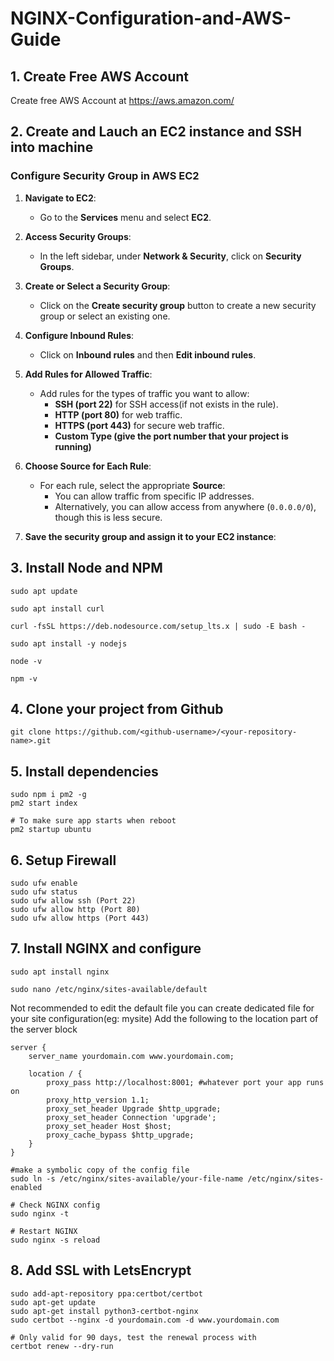# NGINX-Configuration-and-AWS-Guide

## 1. Create Free AWS Account
Create free AWS Account at https://aws.amazon.com/

## 2. Create and Lauch an EC2 instance and SSH into machine

### Configure Security Group in AWS EC2

1. **Navigate to EC2**:
   - Go to the **Services** menu and select **EC2**.

2. **Access Security Groups**:
   - In the left sidebar, under **Network & Security**, click on **Security Groups**.

3. **Create or Select a Security Group**:
   - Click on the **Create security group** button to create a new security group or select an existing one.

4. **Configure Inbound Rules**:
   - Click on **Inbound rules** and then **Edit inbound rules**.

5. **Add Rules for Allowed Traffic**:
   - Add rules for the types of traffic you want to allow:
     - **SSH (port 22)** for SSH access(if not exists in the rule).
     - **HTTP (port 80)** for web traffic.
     - **HTTPS (port 443)** for secure web traffic.
     - **Custom Type (give the port number that your project is running)**
6. **Choose Source for Each Rule**:
   - For each rule, select the appropriate **Source**:
     - You can allow traffic from specific IP addresses.
     - Alternatively, you can allow access from anywhere (`0.0.0.0/0`), though this is less secure.

7. **Save the security group and assign it to your EC2 instance**:

## 3. Install Node and NPM
```
sudo apt update

sudo apt install curl

curl -fsSL https://deb.nodesource.com/setup_lts.x | sudo -E bash -

sudo apt install -y nodejs

node -v

npm -v

```

## 4. Clone your project from Github
```
git clone https://github.com/<github-username>/<your-repository-name>.git
```

## 5. Install dependencies
```
sudo npm i pm2 -g
pm2 start index

# To make sure app starts when reboot
pm2 startup ubuntu
```

## 6. Setup Firewall
```
sudo ufw enable
sudo ufw status
sudo ufw allow ssh (Port 22)
sudo ufw allow http (Port 80)
sudo ufw allow https (Port 443)
```

## 7. Install NGINX and configure
```
sudo apt install nginx

sudo nano /etc/nginx/sites-available/default
```
Not recommended to edit the default file you can create dedicated file for your site configuration(eg: mysite) 
Add the following to the location part of the server block
```
server {
    server_name yourdomain.com www.yourdomain.com;

    location / {
        proxy_pass http://localhost:8001; #whatever port your app runs on
        proxy_http_version 1.1;
        proxy_set_header Upgrade $http_upgrade;
        proxy_set_header Connection 'upgrade';
        proxy_set_header Host $host;
        proxy_cache_bypass $http_upgrade;
    }
}
```
```
#make a symbolic copy of the config file
sudo ln -s /etc/nginx/sites-available/your-file-name /etc/nginx/sites-enabled

# Check NGINX config
sudo nginx -t

# Restart NGINX
sudo nginx -s reload
```

## 8. Add SSL with LetsEncrypt
```
sudo add-apt-repository ppa:certbot/certbot
sudo apt-get update
sudo apt-get install python3-certbot-nginx
sudo certbot --nginx -d yourdomain.com -d www.yourdomain.com

# Only valid for 90 days, test the renewal process with
certbot renew --dry-run
```

